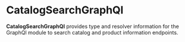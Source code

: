 # CatalogSearchGraphQl

**CatalogSearchGraphQl** provides type and resolver information for the GraphQl module
to search catalog and product information endpoints.
